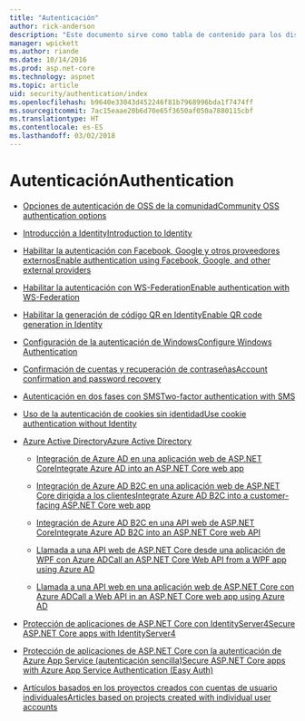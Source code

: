 ```yaml
---
title: "Autenticación"
author: rick-anderson
description: "Este documento sirve como tabla de contenido para los distintos temas de autenticación de ASP.NET Core."
manager: wpickett
ms.author: riande
ms.date: 10/14/2016
ms.prod: asp.net-core
ms.technology: aspnet
ms.topic: article
uid: security/authentication/index
ms.openlocfilehash: b9640e33043d452246f81b7968996bda1f7474ff
ms.sourcegitcommit: 7ac15eaae20b6d70e65f3650af050a7880115cbf
ms.translationtype: HT
ms.contentlocale: es-ES
ms.lasthandoff: 03/02/2018
---
```

# <a name="authentication"></a><span data-ttu-id="29466-103">Autenticación</span><span class="sxs-lookup"><span data-stu-id="29466-103">Authentication</span></span>

* [<span data-ttu-id="29466-104">Opciones de autenticación de OSS de la comunidad</span><span class="sxs-lookup"><span data-stu-id="29466-104">Community OSS authentication options</span></span>](community.md)

* [<span data-ttu-id="29466-105">Introducción a Identity</span><span class="sxs-lookup"><span data-stu-id="29466-105">Introduction to Identity</span></span>](identity.md)

* [<span data-ttu-id="29466-106">Habilitar la autenticación con Facebook, Google y otros proveedores externos</span><span class="sxs-lookup"><span data-stu-id="29466-106">Enable authentication using Facebook, Google, and other external providers</span></span>](social/index.md)

* [<span data-ttu-id="29466-107">Habilitar la autenticación con WS-Federation</span><span class="sxs-lookup"><span data-stu-id="29466-107">Enable authentication with WS-Federation</span></span>](ws-federation.md)

* [<span data-ttu-id="29466-108">Habilitar la generación de código QR en Identity</span><span class="sxs-lookup"><span data-stu-id="29466-108">Enable QR code generation in Identity</span></span>](identity-enable-qrcodes.md)

* [<span data-ttu-id="29466-109">Configuración de la autenticación de Windows</span><span class="sxs-lookup"><span data-stu-id="29466-109">Configure Windows Authentication</span></span>](windowsauth.md)

* [<span data-ttu-id="29466-110">Confirmación de cuentas y recuperación de contraseñas</span><span class="sxs-lookup"><span data-stu-id="29466-110">Account confirmation and password recovery</span></span>](accconfirm.md)

* [<span data-ttu-id="29466-111">Autenticación en dos fases con SMS</span><span class="sxs-lookup"><span data-stu-id="29466-111">Two-factor authentication with SMS</span></span>](2fa.md)

* [<span data-ttu-id="29466-112">Uso de la autenticación de cookies sin identidad</span><span class="sxs-lookup"><span data-stu-id="29466-112">Use cookie authentication without Identity</span></span>](cookie.md)

* [<span data-ttu-id="29466-113">Azure Active Directory</span><span class="sxs-lookup"><span data-stu-id="29466-113">Azure Active Directory</span></span>](azure-active-directory/index.md)

  * [<span data-ttu-id="29466-114">Integración de Azure AD en una aplicación web de ASP.NET Core</span><span class="sxs-lookup"><span data-stu-id="29466-114">Integrate Azure AD into an ASP.NET Core web app</span></span>](https://azure.microsoft.com/documentation/samples/active-directory-dotnet-webapp-openidconnect-aspnetcore/)

  * [<span data-ttu-id="29466-115">Integración de Azure AD B2C en una aplicación web de ASP.NET Core dirigida a los clientes</span><span class="sxs-lookup"><span data-stu-id="29466-115">Integrate Azure AD B2C into a customer-facing ASP.NET Core web app</span></span>](azure-ad-b2c.md)

  * [<span data-ttu-id="29466-116">Integración de Azure AD B2C en una API web de ASP.NET Core</span><span class="sxs-lookup"><span data-stu-id="29466-116">Integrate Azure AD B2C into an ASP.NET Core web API</span></span>](azure-ad-b2c-webapi.md)

  * [<span data-ttu-id="29466-117">Llamada a una API web de ASP.NET Core desde una aplicación de WPF con Azure AD</span><span class="sxs-lookup"><span data-stu-id="29466-117">Call an ASP.NET Core Web API from a WPF app using Azure AD</span></span>](https://azure.microsoft.com/documentation/samples/active-directory-dotnet-native-aspnetcore/)

  * [<span data-ttu-id="29466-118">Llamada a una API web en una aplicación web de ASP.NET Core con Azure AD</span><span class="sxs-lookup"><span data-stu-id="29466-118">Call a Web API in an ASP.NET Core web app using Azure AD</span></span>](https://azure.microsoft.com/documentation/samples/active-directory-dotnet-webapp-webapi-openidconnect-aspnetcore/)

* [<span data-ttu-id="29466-119">Protección de aplicaciones de ASP.NET Core con IdentityServer4</span><span class="sxs-lookup"><span data-stu-id="29466-119">Secure ASP.NET Core apps with IdentityServer4</span></span>](http://docs.identityserver.io/en/release/)

* [<span data-ttu-id="29466-120">Protección de aplicaciones de ASP.NET Core con la autenticación de Azure App Service (autenticación sencilla)</span><span class="sxs-lookup"><span data-stu-id="29466-120">Secure ASP.NET Core apps with Azure App Service Authentication (Easy Auth)</span></span>](https://docs.microsoft.com/azure/app-service/app-service-authentication-overview)

* [<span data-ttu-id="29466-121">Artículos basados en los proyectos creados con cuentas de usuario individuales</span><span class="sxs-lookup"><span data-stu-id="29466-121">Articles based on projects created with individual user accounts</span></span>](xref:security/authentication/individual)
